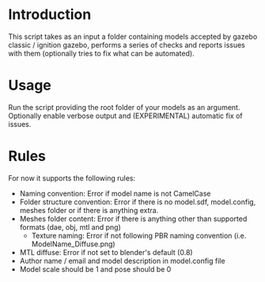 # Introduction

This script takes as an input a folder containing models accepted by gazebo classic / ignition gazebo,
performs a series of checks and reports issues with them (optionally tries to fix what can be automated).

# Usage
Run the script providing the root folder of your models as an argument. Optionally enable verbose output and (EXPERIMENTAL)
automatic fix of issues.

# Rules

For now it supports the following rules:
* Naming convention: Error if model name is not CamelCase
* Folder structure convention: Error if there is no model.sdf, model.config, meshes folder or if there is anything extra.
* Meshes folder content: Error if there is anything other than supported formats (dae, obj, mtl and png)
  * Texture naming: Error if not following PBR naming convention (i.e. ModelName_Diffuse.png)
* MTL diffuse: Error if not set to blender's default (0.8)
* Author name / email and model description in model.config file
* Model scale should be 1 and pose should be 0
